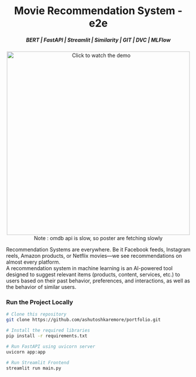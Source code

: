 <h1 align="center">Movie Recommendation System - e2e </h1>

<h5 align="center">BERT | FastAPI | Streamlit | Similarity | GIT | DVC | MLFlow </h5>

<p align="center">
  <a href="https://github.com/ashutoshkaremore/portfolio/blob/8c830ceeef3976867f1d334d0d529af6595bac71/Movie%20Recommendation%20System%20%20E2E/screenshots/streamlit-main-2025-07-26-22-07-95.mp4">
    <img src="https://github.com/ashutoshkaremore/portfolio/blob/main/Movie%20Recommendation%20System%20-%20E2E/screenshots/demo.gif?raw=true" width="500px" alt="Click to watch the demo" />
  </a><br>
  Note : omdb api is slow, so poster are fetching slowly
</p>

<p>
Recommendation Systems are everywhere. Be it Facebook feeds, Instagram reels, Amazon products, or Netflix movies—we see recommendations on almost every platform.<br>
A recommendation system in machine learning is an AI-powered tool designed to suggest relevant items (products, content, services, etc.) to users based on their past behavior, preferences, and interactions, as well as the behavior of similar users.
</p>

### Run the Project Locally

```bash
# Clone this repository
git clone https://github.com/ashutoshkaremore/portfolio.git

# Install the required libraries
pip install -r requirements.txt

# Run FastAPI using uvicorn server
uvicorn app:app

# Run Streamlit Frontend
streamlit run main.py
